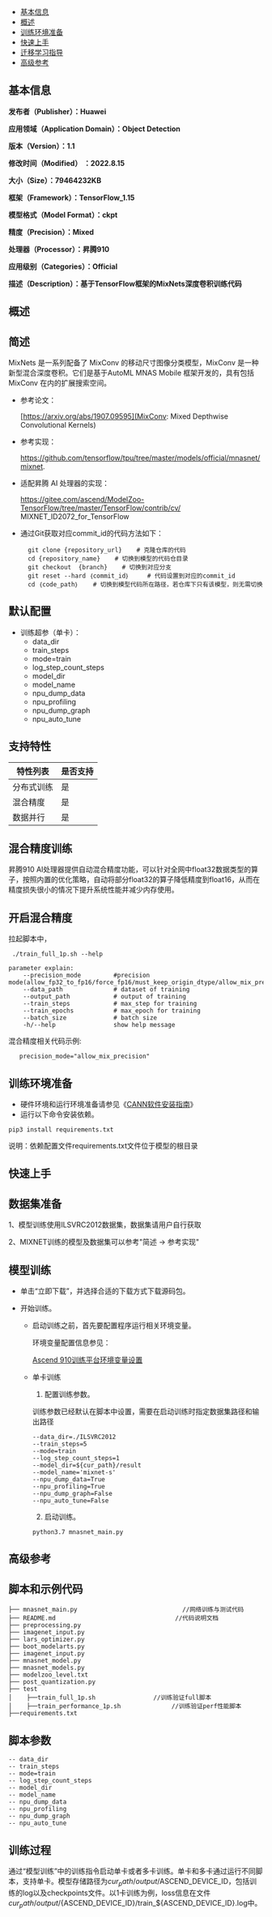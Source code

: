 - [基本信息](#基本信息.md)
- [概述](#概述.md)
- [训练环境准备](#训练环境准备.md)
- [快速上手](#快速上手.md)
- [迁移学习指导](#迁移学习指导.md)
- [高级参考](#高级参考.md)
<h2 id="基本信息.md">基本信息</h2>

**发布者（Publisher）：Huawei**

**应用领域（Application Domain）：Object Detection**

**版本（Version）：1.1**

**修改时间（Modified） ：2022.8.15**

**大小（Size）：79464232KB**

**框架（Framework）：TensorFlow_1.15**

**模型格式（Model Format）：ckpt**

**精度（Precision）：Mixed**

**处理器（Processor）：昇腾910**

**应用级别（Categories）：Official**

**描述（Description）：基于TensorFlow框架的MixNets深度卷积训练代码**

<h2 id="概述.md">概述</h2>

## 简述<a name="section194554031510"></a>

MixNets 是一系列配备了 MixConv 的移动尺寸图像分类模型，MixConv 是一种新型混合深度卷积。它们是基于AutoML MNAS Mobile 框架开发的，具有包括 MixConv 在内的扩展搜索空间。

- 参考论文：
  
  [https://arxiv.org/abs/1907.09595](MixConv: Mixed Depthwise Convolutional Kernels)

- 参考实现：

  https://github.com/tensorflow/tpu/tree/master/models/official/mnasnet/mixnet.

- 适配昇腾 AI 处理器的实现：
  
  https://gitee.com/ascend/ModelZoo-TensorFlow/tree/master/TensorFlow/contrib/cv/ MIXNET_ID2072_for_TensorFlow

- 通过Git获取对应commit\_id的代码方法如下：
  
        git clone {repository_url}    # 克隆仓库的代码
        cd {repository_name}    # 切换到模型的代码仓目录
        git checkout  {branch}    # 切换到对应分支
        git reset --hard ｛commit_id｝     # 代码设置到对应的commit_id
        cd ｛code_path｝    # 切换到模型代码所在路径，若仓库下只有该模型，则无需切换
    

## 默认配置<a name="section91661242121611"></a>

-   训练超参（单卡）：
    - data_dir
    - train_steps
    - mode=train 
    - log_step_count_steps
    - model_dir
    - model_name
    - npu_dump_data
    - npu_profiling
    - npu_dump_graph
    - npu_auto_tune


## 支持特性<a name="section1899153513554"></a>

| 特性列表   | 是否支持 |
| ---------- | -------- |
| 分布式训练 | 是       |
| 混合精度   | 是      |
| 数据并行   | 是       |


## 混合精度训练<a name="section168064817164"></a>

昇腾910 AI处理器提供自动混合精度功能，可以针对全网中float32数据类型的算子，按照内置的优化策略，自动将部分float32的算子降低精度到float16，从而在精度损失很小的情况下提升系统性能并减少内存使用。

## 开启混合精度<a name="section20779114113713"></a>

拉起脚本中，

```
 ./train_full_1p.sh --help

parameter explain:
    --precision_mode         #precision mode(allow_fp32_to_fp16/force_fp16/must_keep_origin_dtype/allow_mix_precision)
    --data_path              # dataset of training
    --output_path            # output of training
    --train_steps            # max_step for training
    --train_epochs           # max_epoch for training
    --batch_size             # batch size
    -h/--help                show help message
```

混合精度相关代码示例:

 ```
    precision_mode="allow_mix_precision"

 ```

<h2 id="训练环境准备.md">训练环境准备</h2>

-  硬件环境和运行环境准备请参见《[CANN软件安装指南](https://support.huawei.com/enterprise/zh/ascend-computing/cann-pid-251168373?category=installation-update)》
-  运行以下命令安装依赖。
```
pip3 install requirements.txt
```
说明：依赖配置文件requirements.txt文件位于模型的根目录

<h2 id="快速上手.md">快速上手</h2>

## 数据集准备<a name="section361114841316"></a>

1、模型训练使用ILSVRC2012数据集，数据集请用户自行获取

2、MIXNET训练的模型及数据集可以参考"简述 -> 参考实现"


## 模型训练<a name="section715881518135"></a>

- 单击“立即下载”，并选择合适的下载方式下载源码包。
- 开始训练。

    - 启动训练之前，首先要配置程序运行相关环境变量。

      环境变量配置信息参见：

      [Ascend 910训练平台环境变量设置](https://gitee.com/ascend/ModelZoo-TensorFlow/wikis/01.%E8%AE%AD%E7%BB%83%E8%84%9A%E6%9C%AC%E8%BF%81%E7%A7%BB%E6%A1%88%E4%BE%8B/Ascend%20910%E8%AE%AD%E7%BB%83%E5%B9%B3%E5%8F%B0%E7%8E%AF%E5%A2%83%E5%8F%98%E9%87%8F%E8%AE%BE%E7%BD%AE)

    - 单卡训练


        1. 配置训练参数。
        
        训练参数已经默认在脚本中设置，需要在启动训练时指定数据集路径和输出路径
        
        ```
        --data_dir=./ILSVRC2012 
        --train_steps=5
        --mode=train 
        --log_step_count_steps=1 
        --model_dir=${cur_path}/result 
        --model_name='mixnet-s' 
        --npu_dump_data=True 
        --npu_profiling=True 
        --npu_dump_graph=False 
        --npu_auto_tune=False 
        ```
        
        2. 启动训练。
        
        ```
        python3.7 mnasnet_main.py
        ```
        


<h2 id="高级参考.md">高级参考</h2>

## 脚本和示例代码

```
├── mnasnet_main.py                             //网络训练与测试代码
├── README.md                                 //代码说明文档
├── preprocessing.py                                 
├── imagenet_input.py                         
├── lars_optimizer.py                        
├── boot_modelarts.py  
├── imagenet_input.py   
├── mnasnet_model.py
├── mnasnet_models.py
├── modelzoo_level.txt
├── post_quantization.py                        
├── test                          
│    ├──train_full_1p.sh                //训练验证full脚本
│    ├──train_performance_1p.sh              //训练验证perf性能脚本
├──requirements.txt
```

## 脚本参数<a name="section6669162441511"></a>

```
-- data_dir
-- train_steps
-- mode=train 
-- log_step_count_steps
-- model_dir
-- model_name
-- npu_dump_data
-- npu_profiling
-- npu_dump_graph
-- npu_auto_tune
```

## 训练过程<a name="section1589455252218"></a>

通过“模型训练”中的训练指令启动单卡或者多卡训练。单卡和多卡通过运行不同脚本，支持单卡。模型存储路径为${cur_path}/output/$ASCEND_DEVICE_ID，包括训练的log以及checkpoints文件。以1卡训练为例，loss信息在文件${cur_path}/output/${ASCEND_DEVICE_ID}/train_${ASCEND_DEVICE_ID}.log中。